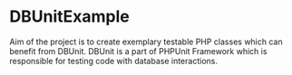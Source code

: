 # DBUnitExample
Aim of the project is to create exemplary testable PHP classes which can benefit from DBUnit. DBUnit is a part of PHPUnit Framework which is responsible for testing code with database interactions. 
